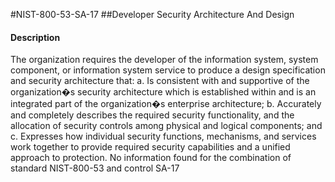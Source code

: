 #NIST-800-53-SA-17
##Developer Security Architecture And Design
#### Description
The organization requires the developer of the information system, system component, or information system service to produce a design specification and security architecture that:
  a.  Is consistent with and supportive of the organization�s security architecture which is established within and is an integrated part of the organization�s enterprise architecture;
  b.  Accurately and completely describes the required security functionality, and the allocation of security controls among physical and logical components; and
  c.  Expresses how individual security functions, mechanisms, and services work together to provide required security capabilities and a unified approach to protection.
No information found for the combination of standard NIST-800-53 and control SA-17
